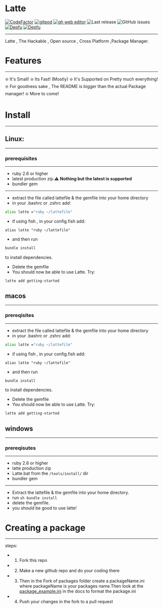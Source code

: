 # Latte 

[![CodeFactor](https://www.codefactor.io/repository/github/pandademic/latte/badge)](https://www.codefactor.io/repository/github/pandademic/latte)
<a href="https://gitpod.io/#github.com/Pandademic/Latte">![gitpod](https://img.shields.io/static/v1?label=Gitpod&message=Open%20in%20Gitpod&color=orange&logo=Gitpod)</a>
<a href="https://github.dev/Pandademic/Latte">![gh web editor](https://img.shields.io/badge/github%20web%20editor-ready-green?logo=github)</a>
![Last release](https://img.shields.io/badge/Last%20release%3A-0.3.1-orange)
![GitHub issues](https://img.shields.io/github/issues/Pandademic/latte?style=plastic)
[![Depfu](https://badges.depfu.com/badges/3aef7c1603f63a6745f347346aef53fa/count.svg)](https://depfu.com/github/Pandademic/Latte?project_id=31718)
[![Depfu](https://badges.depfu.com/badges/3aef7c1603f63a6745f347346aef53fa/overview.svg)](https://depfu.com/github/Pandademic/Latte?project_id=31718)

---

Latte , The Hackable , Open source , Cross Platform ,Package Manager.

# Features
-----

❇️ It's Small!
❇️ Its Fast! (Mostly)
❇️ It's Supported on Pretty much everything!
❇️ For goodness sake , The README is bigger than the actual Package manager!
❇️ More to come!

# Install
- - -
 ## Linux:
 ____
 ### prerequisites
 - - -
 - ruby 2.6 or higher
 - latest production zip.:warning: **Nothing but the latest is supported**
 - bundler gem
 
 - - -
 - extract the file called lattefile & the gemfile into your home directory
 - in your .bashrc or .zshrc add:
  ``` sh
 alias latte ="ruby ~/lattefile" 
 ``` 
 - if using fish , in your config.fish add:
 ``` fish
 alias latte "ruby ~/lattefile"
 ```
 - and then run 
 ``` sh
 bundle install
 ```
 to install dependencies.
 - Delete the gemfile
 - You should now be able to use Latte. Try:
``` sh 
latte add getting-started
```
## macos
- - -
### prereqisites 
----
 - extract the file called lattefile & the gemfile into your home directory
 - in your .bashrc or .zshrc add:
  ``` sh
 alias latte ="ruby ~/lattefile" 
 ``` 
 - if using fish , in your config.fish add:
 ``` fish
 alias latte "ruby ~/lattefile"
 ```
 - and then run 
 ``` sh
 bundle install
 ```
 to install dependencies.
 - Delete the gemfile
 - You should now be able to use Latte. Try:
``` sh 
latte add getting-started
```
## windows
---
### prereqisutes
----
- ruby 2.6 or higher
- latte production zip
- Latte.bat from the `/tools/install/` dir
- bundler gem
---
- Extract the lattefile & the gemfile into your home directory.
- run ``sh
bundle install
``
- delete the gemfile.
- you should  be good to use latte!
# Creating a package
__________
steps:
- 1. Fork this repo
- 2. Make a new github repo and do your coding there
- 3. Then in the Fork of packages folder create a packageName.ini where packageName is your packages name.Then look at the <a href="https://github.com/Pandademic/Latte/blob/master/docs/package_example.ini">package_example.ini</a> in the docs to format the package.ini
- 4. Push your changes in the fork to a pull request
